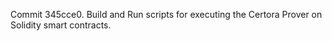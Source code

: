 Commit 345cce0.                    Build and Run scripts for executing the Certora Prover on Solidity smart contracts.